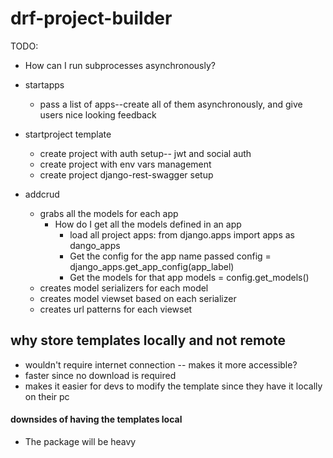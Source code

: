 # drf-project-builder
TODO: 
- How can I run subprocesses asynchronously?
- startapps
    - pass a list of apps--create all of them asynchronously, and give users nice looking feedback
- startproject template
  - create project with auth setup-- jwt and social auth
  - create project with env vars management
  - create project django-rest-swagger setup

- addcrud
  - grabs all the models for each app
    - How do I get all the models defined in an app
        - load all project apps: from django.apps import apps as dango_apps
        - Get the config for the app name passed config = django_apps.get_app_config(app_label)
        - Get the models for that app models = config.get_models()
  - creates model serializers for each model
  - creates model viewset based on each serializer
  - creates url patterns for each viewset

 ## why store templates locally and not remote
 - wouldn't require internet connection -- makes it more accessible?
 - faster since no download is required
 - makes it easier for devs to modify the template since they have it locally on their pc

 #### downsides of having the templates local
 - The package will be heavy
